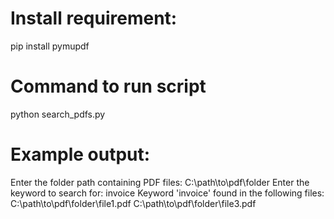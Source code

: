 <h1>Install requirement:</h1>
pip install pymupdf

<h1>Command to run script</h1> 
python search_pdfs.py

<h1> Example output:</h1>  
Enter the folder path containing PDF files: C:\path\to\pdf\folder
Enter the keyword to search for: invoice
Keyword 'invoice' found in the following files:
C:\path\to\pdf\folder\file1.pdf
C:\path\to\pdf\folder\file3.pdf
